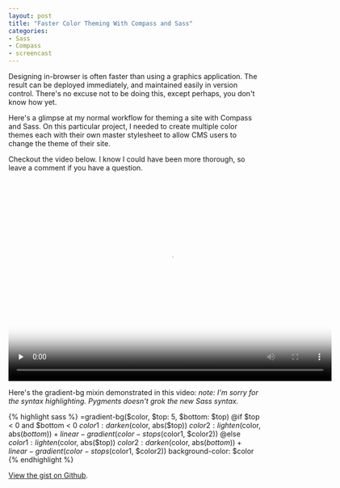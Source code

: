 ```yaml
---
layout: post
title: "Faster Color Theming With Compass and Sass"
categories:
- Sass
- Compass
- screencast
---
```


Designing in-browser is often faster than using a graphics application. The result can be deployed immediately, and maintained easily in version control. There's no excuse not to be doing this, except perhaps, you don't know how yet.

Here's a glimpse at my normal workflow for theming a site with Compass and Sass. On this particular project, I needed to create multiple color themes each with their own master stylesheet to allow CMS users to change the theme of their site.

Checkout the video below. I know I could have been more thorough, so leave a comment if you have a question.

<video width="640" height="400" preload="none" controls poster="http://s3.imathis.com/video/color-themes-poster.png">
  <source src="http://s3.imathis.com/video/color-themes.mp4" type='video/mp4; codecs="avc1.42E01E, mp4a.40.2"' />
</video>

Here's the gradient-bg mixin demonstrated in this video: *note: I'm sorry for the syntax highlighting. Pygments doesn't grok the new Sass syntax.*

{% highlight sass %}
=gradient-bg($color, $top: 5, $bottom: $top)
  @if $top < 0 and $bottom < 0
    $color1: darken($color, abs($top))
    $color2: lighten($color, abs($bottom))
    +linear-gradient(color-stops($color1, $color2))
  @else
    $color1: lighten($color, abs($top))
    $color2: darken($color, abs($bottom))
    +linear-gradient(color-stops($color1, $color2))
  background-color: $color
{% endhighlight %}

[View the gist on Github](http://gist.github.com/590559).
